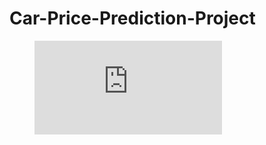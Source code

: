 # Car-Price-Prediction-Project

<figure>
  <iframe src="https://www.youtube.com/watch?v=5vIOEJHubgo" frameborder="0" allowfullscreen="true"> </iframe>
</figure>
